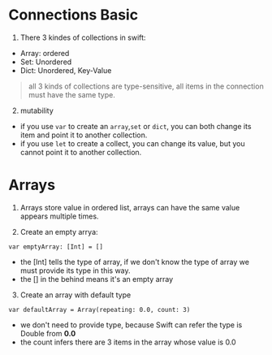 # Connections Basic
1. There 3 kindes of collections in swift:
- Array: ordered
- Set: Unordered
- Dict: Unordered, Key-Value
> all 3 kinds of collections are type-sensitive, all items in the connection must have the same type.

2. mutability
- if you use `var` to create an `array`,`set` or `dict`, you can both change its item and point it to another collection.
- if you use `let` to create a collect, you can change its value, but you cannot point it to another collection.

# Arrays
1. Arrays store value in ordered list, arrays can have the same value appears multiple times.

2. Create an empty arrya:
```
var emptyArray: [Int] = []
```
- the [Int] tells the type of array, if we don't know the type of array we must provide its type in this way.
- the [] in the behind means it's an empty array

3. Create an array with default type
```
var defaultArray = Array(repeating: 0.0, count: 3)
```
- we don't need to provide type, because Swift can refer the type is Double from **0.0**
- the count infers there are 3 items in the array whose value is 0.0



